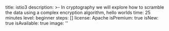 title: istio3
description: >-
  In cryptography we will explore how to scramble the data using a complex
  encryption algorithm, hello worlds
time: 25 minutes
level: beginner
steps: []
license: Apache
isPremium: true
isNew: true
isAvailable: true
image: ''
